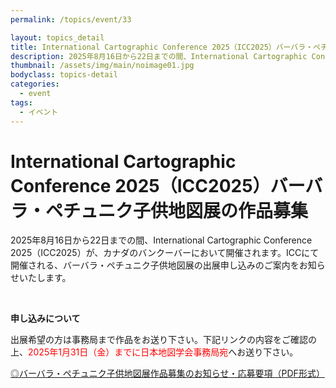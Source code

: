 ```yaml
---
permalink: /topics/event/33

layout: topics_detail
title: International Cartographic Conference 2025（ICC2025）バーバラ・ペチュニク子供地図展の作品募集
description: 2025年8月16日から22日までの間、International Cartographic Conference 2025（ICC2025）が、カナダのバンクーバーにおいて開催されます。ICCにて開催される、バーバラ・ペチュニク子供地図展の作品を募集します。
thumbnail: /assets/img/main/noimage01.jpg
bodyclass: topics-detail
categories:
  - event
tags:
  - イベント
---
```


# International Cartographic Conference 2025（ICC2025）バーバラ・ペチュニク子供地図展の作品募集

2025年8月16日から22日までの間、International Cartographic Conference 2025（ICC2025）が、カナダのバンクーバーにおいて開催されます。ICCにて開催される、バーバラ・ペチュニク子供地図展の出展申し込みのご案内をお知らせいたします。

<br>

**申し込みについて**

出展希望の方は事務局まで作品をお送り下さい。下記リンクの内容をご確認の上、<font color="#ff0000">2025年1月31日（金）までに日本地図学会事務局宛</font>へお送り下さい。

[◎バーバラ・ペチュニク子供地図展作品募集のお知らせ・応募要項（PDF形式）](../../archive/file/entry/iccBarbaraPetchenik2025.pdf)
